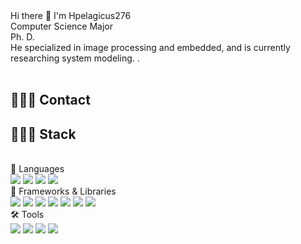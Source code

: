 


<div>
Hi there 👋 I'm Hpelagicus276<br>  Computer Science Major<br>
Ph. D. <br>
He specialized in image processing and embedded, and is currently researching system modeling. . <br>
</div>
<br>

<div><h2>🙋🏻‍♀️ Contact </h2></div>
<div>
  <a href=""/></a>
  <a href=""/></a>
  <a href=""/></a>
  <a href=""/></a>
</div>

<div><h2>👩🏻‍💻 Stack </h2><br>
<div>
🧠 Languages<br>

  <img src="https://img.shields.io/badge/Python-3776AB?style=for-the-badge&logo=Python&logoColor=white">
  <img src="https://img.shields.io/badge/c++-00599C?style=for-the-badge&logo=c%2B%2B&logoColor=white">
  <img src="https://img.shields.io/badge/c-A8B9CC?style=for-the-badge&logo=c%2B%2B&logoColor=white">
  <img src="https://img.shields.io/badge/c#-005571?style=for-the-badge&logo=c%2B%2B&logoColor=white">
<br>
🧩 Frameworks & Libraries<br>

  <img src="https://img.shields.io/badge/PyTorch-EE4C2C?style=for-the-badge&logo=PyTorch&logoColor=white">
  <img src="https://img.shields.io/badge/TensorFlow-FF6F00?style=for-the-badge&logo=TensorFlow&logoColor=white">
  <img src="https://img.shields.io/badge/opencv-5C3EE8?style=for-the-badge&logo=opencv&logoColor=black">
  <img src="https://img.shields.io/badge/flask-000000?style=for-the-badge&logo=flask&logoColor=white">
  <img src="https://img.shields.io/badge/bootstrap-7952B3?style=for-the-badge&logo=bootstrap&logoColor=white">
  <img src="https://img.shields.io/badge/keras-D00000?style=for-the-badge&logo=bootstrap&logoColor=white">
  <img src="https://img.shields.io/badge/bootstrap-7952B3?style=for-the-badge&logo=bootstrap&logoColor=white">
<br>
🛠️ Tools<br>
  <img src="https://img.shields.io/badge/mysql-4479A1?style=for-the-badge&logo=mysql&logoColor=white">
  <img src="https://img.shields.io/badge/linux-FCC624?style=for-the-badge&logo=linux&logoColor=black">
  <img src="https://img.shields.io/badge/github-181717?style=for-the-badge&logo=github&logoColor=white">
  <img src="https://img.shields.io/badge/git-F05032?style=for-the-badge&logo=git&logoColor=white">



<!--
**lee-hyun-a/lee-hyun-a** is a ✨ _special_ ✨ repository because its `README.md` (this file) appears on your GitHub profile.

Here are some ideas to get you started:

- 🔭 I’m currently working on ...
- 🌱 I’m currently learning ...
- 👯 I’m looking to collaborate on ...
- 🤔 I’m looking for help with ...
- 💬 Ask me about ...
- 📫 How to reach me: ...
- 😄 Pronouns: ...
- ⚡ Fun fact: ...
-->
